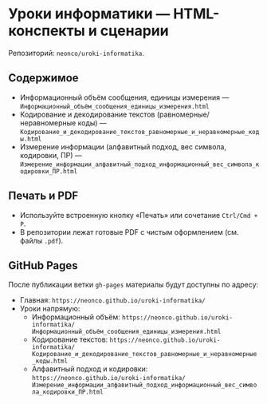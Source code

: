 # Уроки информатики — HTML-конспекты и сценарии

Репозиторий: `neonco/uroki-informatika`.

## Содержимое
- Информационный объём сообщения, единицы измерения — `Информационный_объём_сообщения_единицы_измерения.html`
- Кодирование и декодирование текстов (равномерные/неравномерные коды) — `Кодирование_и_декодирование_текстов_равномерные_и_неравномерные_коды.html`
- Измерение информации (алфавитный подход, вес символа, кодировки, ПР) — `Измерение_информации_алфавитный_подход_информационный_вес_символа_кодировки_ПР.html`

## Печать и PDF
- Используйте встроенную кнопку «Печать» или сочетание `Ctrl/Cmd + P`.
- В репозитории лежат готовые PDF с чистым оформлением (см. файлы `.pdf`).

## GitHub Pages
После публикации ветки `gh-pages` материалы будут доступны по адресу:
- Главная: `https://neonco.github.io/uroki-informatika/`
- Уроки напрямую:
  - Информационный объём: `https://neonco.github.io/uroki-informatika/Информационный_объём_сообщения_единицы_измерения.html`
  - Кодирование текстов: `https://neonco.github.io/uroki-informatika/Кодирование_и_декодирование_текстов_равномерные_и_неравномерные_коды.html`
  - Алфавитный подход и кодировки: `https://neonco.github.io/uroki-informatika/Измерение_информации_алфавитный_подход_информационный_вес_символа_кодировки_ПР.html`

